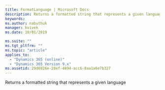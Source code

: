 ```yaml
---
title: FormatLanguage | Microsoft Docs
description: Returns a formatted string that represents a given language
keywords:
ms.author: nabuthuk
manager: kvivek
ms.date: 10/01/2019

ms.suite: ""
ms.tgt_pltfrm: ""
ms.topic: "article"
applies_to: 
  - "Dynamics 365 (online)"
  - "Dynamics 365 Version 9.x"
ms.assetid: 29d6926e-28ef-4894-acc6-8aa1a6e7b327
---
```


Returns a formatted string that represents a given language
